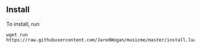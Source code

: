 ## Install

To install, run

```shell
wget run https://raw.githubusercontent.com/JaredWogan/musicme/master/install.lua
```
